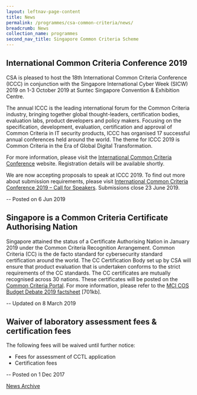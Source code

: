 ```yaml
---
layout: leftnav-page-content
title: News
permalink: /programmes/csa-common-criteria/news/
breadcrumb: News
collection_name: programmes
second_nav_title: Singapore Common Criteria Scheme
---
```

## International Common Criteria Conference 2019

CSA is pleased to host the 18th International Common Criteria Conference (ICCC) in conjunction with the Singapore International Cyber Week (SICW) 2019 on 1-3 October 2019 at Suntec Singapore Convention & Exhibition Centre. 

The annual ICCC is the leading international forum for the Common Criteria industry, bringing together global thought-leaders, certification bodies, evaluation labs, product developers and policy makers. Focusing on the specification, development, evaluation, certification and approval of Common Criteria in IT security products, ICCC has organised 17 successful annual conferences held around the world. The theme for ICCC 2019 is Common Criteria in the Era of Global Digital Transformation.

For more information, please visit the [International Common Criteria Conference](https://www.iccc2019.com/) website. Registration details will be available shortly.

We are now accepting proposals to speak at ICCC 2019. To find out more about submission requirements, please visit [International Common Criteria Conference 2019 – Call for Speakers](https://www.iccc2019.com/call-for-speakers). Submissions close 23 June 2019.

-- Posted on 6 Jun 2019

## Singapore is a Common Criteria Certificate Authorising Nation 

Singapore attained the status of a Certificate Authorising Nation in January 2019 under the Common Criteria Recognition Arrangement. Common Criteria (CC) is the de facto standard for cybersecurity standard certification around the world. The CC Certification Body set up by CSA will ensure that product evaluation that is undertaken conforms to the strict requirements of the CC standards. The CC certificates are mutually recognised across 30 nations. These certificates will be posted on the [Common Criteria Portal](https://www.commoncriteriaportal.org). For more information, please refer to the [MCI COS Budget Debate 2019 factsheet](/images/COS%202019%20Factsheet%20-%20Common%20Criteria%20Authorising%20Nation.pdf) [701kb]. 

-- Updated on 8 March 2019

## Waiver of laboratory assessment fees & certification fees

The following fees will be waived until further notice:

* Fees for assessment of CCTL application
* Certification fees

-- Posted on 1 Dec 2017

[News Archive](https://www.csa.gov.sg/programmes/csa-cc-news-archive)
